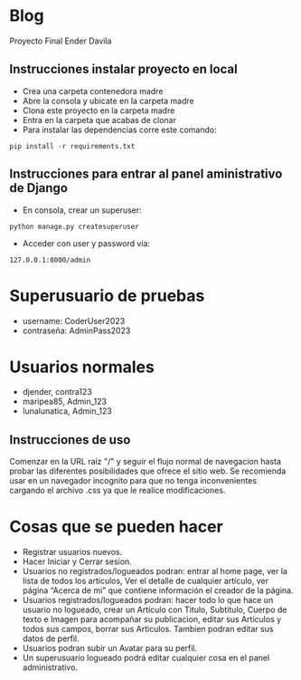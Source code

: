 # Blog
Proyecto Final Ender Davila

## Instrucciones instalar proyecto en local
+ Crea una carpeta contenedora madre
+ Abre la consola y ubicate en la carpeta madre
+ Clona este proyecto en la carpeta madre
+ Entra en la carpeta que acabas de clonar
+ Para instalar las dependencias corre este comando:

```
pip install -r requirements.txt
```

## Instrucciones para entrar al panel aministrativo de Django
+ En consola, crear un superuser:
```
python manage.py createsuperuser
```
+ Acceder con user y password via:
```
127.0.0.1:8000/admin
```

# Superusuario de pruebas
+ username: CoderUser2023
+ contraseña: AdminPass2023

# Usuarios normales
+ djender, contra123
+ maripea85, Admin_123
+ lunalunatica, Admin_123

## Instrucciones de uso
Comenzar en la URL raiz "/" y seguir el flujo normal de navegacion hasta probar las diferentes posibilidades que ofrece el sitio web. Se recomienda usar en un navegador incognito para que no tenga inconvenientes cargando el archivo .css ya que le realice modificaciones.

# Cosas que se pueden hacer
+ Registrar usuarios nuevos.
+ Hacer Iniciar y Cerrar sesion.
+ Usuarios no registrados/logueados podran: entrar al home page, ver la lista de todos los artículos, Ver el detalle de cualquier artículo, ver página “Acerca de mi” que contiene información el creador de la página.
+ Usuarios registrados/logueados podran: hacer todo lo que hace un usuario no logueado, crear un Artículo con Titulo, Subtitulo, Cuerpo de texto e Imagen para acompañar su publicacion, editar sus Artículos y todos sus campos, borrar sus Articulos. Tambien podran editar sus datos de perfil.
+ Usuarios podran subir un Avatar para su perfil.
+ Un superusuario logueado podrá editar cualquier cosa en el panel administrativo.

